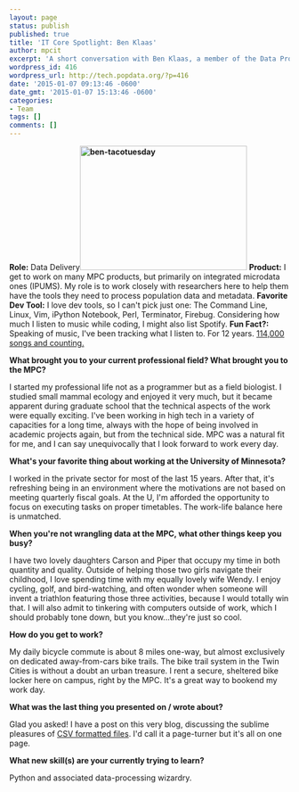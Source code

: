 ```yaml
---
layout: page
status: publish
published: true
title: 'IT Core Spotlight: Ben Klaas'
author: mpcit
excerpt: 'A short conversation with Ben Klaas, a member of the Data Production team. '
wordpress_id: 416
wordpress_url: http://tech.popdata.org/?p=416
date: '2015-01-07 09:13:46 -0600'
date_gmt: '2015-01-07 15:13:46 -0600'
categories:
- Team
tags: []
comments: []
---
```

<strong>Role:</strong> Data Delivery<strong><a href="http://tech.popdata.org/wp-content/uploads/2015/01/ben-tacotuesday.jpg"><img class=" size-medium wp-image-417 alignright" src="http://tech.popdata.org/wp-content/uploads/2015/01/ben-tacotuesday-300x223.jpg" alt="ben-tacotuesday" width="300" height="223" /></a></strong>
<strong>Product:</strong> I get to work on many MPC products, but primarily on integrated microdata ones (IPUMS). My role is to work closely with researchers here to help them have the tools they need to process population data and metadata.
<strong>Favorite Dev Tool:</strong> I love dev tools, so I can't pick just one: The Command Line, Linux, Vim, iPython Notebook, Perl, Terminator, Firebug. Considering how much I listen to music while coding, I might also list Spotify.
<strong>Fun Fact?:</strong> Speaking of music, I've been tracking what I listen to. For 12 years.  <a title="Last.fm" href="http://www.last.fm/user/bklaas" target="_blank">114,000 songs and counting.</a>

<strong>What brought you to your current professional field? What brought you to the MPC?</strong>

I started my professional life not as a programmer but as a field biologist. I studied small mammal ecology and enjoyed it very much, but it became apparent during graduate school that the technical aspects of the work were equally exciting. I've been working in high tech in a variety of capacities for a long time, always with the hope of being involved in academic projects again, but from the technical side. MPC was a natural fit for me, and I can say unequivocally that I look forward to work every day.

<strong>What's your favorite thing about working at the University of Minnesota?</strong>

I worked in the private sector for most of the last 15 years. After that, it's refreshing being in an environment where the motivations are not based on meeting quarterly fiscal goals. At the U, I'm afforded the opportunity to focus on executing tasks on proper timetables. The work-life balance here is unmatched.

<strong>When you're not wrangling data at the MPC, what other things keep you busy?</strong>

I have two lovely daughters Carson and Piper that occupy my time in both quantity and quality. Outside of helping those two girls navigate their childhood, I love spending time with my equally lovely wife Wendy. I enjoy cycling, golf, and bird-watching, and often wonder when someone will invent a triathlon featuring those three activities, because I would totally win that. I will also admit to tinkering with computers outside of work, which I should probably tone down, but you know...they're just so cool.

<strong>How do you get to work?</strong>

My daily bicycle commute is about 8 miles one-way, but almost exclusively on dedicated away-from-cars bike trails. The bike trail system in the Twin Cities is without a doubt an urban treasure. I rent a secure, sheltered bike locker here on campus, right by the MPC. It's a great way to bookend my work day.

<strong>What was the last thing you presented on / wrote about?</strong>

Glad you asked! I have a post on this very blog, discussing the sublime pleasures of <a title="Keeping it Simple: Exploiting CSV and csvkit at the MPC" href="http://tech.popdata.org/keeping-it-simple-exploiting-csv-and-csvkit-at-the-mpc/">CSV formatted files</a>. I'd call it a page-turner but it's all on one page.

<strong>What new skill(s) are your currently trying to learn?</strong>

Python and associated data-processing wizardry.

